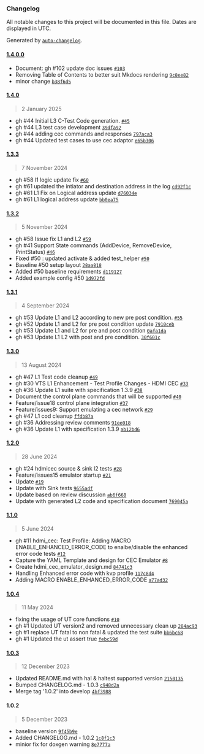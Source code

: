 ### Changelog

All notable changes to this project will be documented in this file. Dates are displayed in UTC.

Generated by [`auto-changelog`](https://github.com/CookPete/auto-changelog).

#### [1.4.0.0](https://github.com/rdkcentral/rdk-halif-test-hdmi_cec/compare/1.4.0...1.4.0.0)

- Document: gh #102 update doc issues [`#103`](https://github.com/rdkcentral/rdk-halif-test-hdmi_cec/pull/103)
- Removing Table of Contents to better suit Mkdocs rendering [`9c8ee82`](https://github.com/rdkcentral/rdk-halif-test-hdmi_cec/commit/9c8ee82721b0d1fe9dd0352878bf8e8fbdcbc75f)
- minor change [`b38f6d5`](https://github.com/rdkcentral/rdk-halif-test-hdmi_cec/commit/b38f6d5185baccb4345f7f163744039c64ecc8e5)

#### [1.4.0](https://github.com/rdkcentral/rdk-halif-test-hdmi_cec/compare/1.3.3...1.4.0)

> 2 January 2025

- gh #44 Initial L3 C-Test Code generation. [`#45`](https://github.com/rdkcentral/rdk-halif-test-hdmi_cec/pull/45)
- gh #44 L3 test case development [`39dfa92`](https://github.com/rdkcentral/rdk-halif-test-hdmi_cec/commit/39dfa92ff6df159dbcf63b0464860a6a9d84aec9)
- gh #44 adding cec commands and responses [`797aca3`](https://github.com/rdkcentral/rdk-halif-test-hdmi_cec/commit/797aca3ec9a3c3eb75e1f24ab0e3b5467ec5d2a4)
- gh #44 Updated test cases to use cec adaptor [`e65b306`](https://github.com/rdkcentral/rdk-halif-test-hdmi_cec/commit/e65b3067948f37eadba963b0d1648a23c0e111e8)

#### [1.3.3](https://github.com/rdkcentral/rdk-halif-test-hdmi_cec/compare/1.3.2...1.3.3)

> 7 November 2024

-  gh #58 l1 logic update fix [`#60`](https://github.com/rdkcentral/rdk-halif-test-hdmi_cec/pull/60)
- gh #61 updated the intiator and destination address in the log [`cd92f1c`](https://github.com/rdkcentral/rdk-halif-test-hdmi_cec/commit/cd92f1c6ada5fc910cd677eb4c1c6434276cb499)
- gh #61 L1 Fix on Logical address update [`d76034e`](https://github.com/rdkcentral/rdk-halif-test-hdmi_cec/commit/d76034e5544aae17044c6bf8e656f8b6370049d9)
- gh #61 L1 logical address update [`bb0ea75`](https://github.com/rdkcentral/rdk-halif-test-hdmi_cec/commit/bb0ea759110754f1750b45b09f4b35a4373dddf1)

#### [1.3.2](https://github.com/rdkcentral/rdk-halif-test-hdmi_cec/compare/1.3.1...1.3.2)

> 5 November 2024

- gh #58 Issue fix L1 and L2 [`#59`](https://github.com/rdkcentral/rdk-halif-test-hdmi_cec/pull/59)
- gh #41 Support State commands (AddDevice, RemoveDevice, PrintStatus) [`#46`](https://github.com/rdkcentral/rdk-halif-test-hdmi_cec/pull/46)
- Fixed #50 : updated activate & added test_helper [`#50`](https://github.com/rdkcentral/rdk-halif-test-hdmi_cec/issues/50)
- Baseline #50 setup layout [`28aa818`](https://github.com/rdkcentral/rdk-halif-test-hdmi_cec/commit/28aa81895584442561f43c522aceb87c3705d742)
- Added #50 baseline requirements [`d119127`](https://github.com/rdkcentral/rdk-halif-test-hdmi_cec/commit/d1191279836d457aee4aa56f51b05c8ce076f1e9)
- Added example config #50 [`1d972fd`](https://github.com/rdkcentral/rdk-halif-test-hdmi_cec/commit/1d972fd0121f71f4d30eadcc94dff8bb53be9f10)

#### [1.3.1](https://github.com/rdkcentral/rdk-halif-test-hdmi_cec/compare/1.3.0...1.3.1)

> 4 September 2024

- gh #53 Update L1 and L2 according to new pre post condition. [`#55`](https://github.com/rdkcentral/rdk-halif-test-hdmi_cec/pull/55)
- gh #52 Update L1 and L2 for pre post condition update [`7910ceb`](https://github.com/rdkcentral/rdk-halif-test-hdmi_cec/commit/7910ceb8bc40e60eb866311f8f1cb5d1d247d79c)
- gh #53 Update L1 and L2 for pre and post condition [`0afa1da`](https://github.com/rdkcentral/rdk-halif-test-hdmi_cec/commit/0afa1daea5e3eb17bf7ada3f7f961b3d261e5317)
- gh #53 Update L1 L2 with post and pre condition. [`30f601c`](https://github.com/rdkcentral/rdk-halif-test-hdmi_cec/commit/30f601c2bb37b7e572b9a54b3273c3b121526ddf)

#### [1.3.0](https://github.com/rdkcentral/rdk-halif-test-hdmi_cec/compare/1.2.0...1.3.0)

> 13 August 2024

- gh #47 L1 Test code cleanup [`#49`](https://github.com/rdkcentral/rdk-halif-test-hdmi_cec/pull/49)
- gh #30 VTS L1 Enhancement - Test Profile Changes - HDMI CEC [`#33`](https://github.com/rdkcentral/rdk-halif-test-hdmi_cec/pull/33)
- gh #36 Update L1 suite with specification 1.3.9 [`#38`](https://github.com/rdkcentral/rdk-halif-test-hdmi_cec/pull/38)
- Document the control plane commands that will be supported [`#40`](https://github.com/rdkcentral/rdk-halif-test-hdmi_cec/pull/40)
- Feature/issue18 control plane integration [`#37`](https://github.com/rdkcentral/rdk-halif-test-hdmi_cec/pull/37)
- Feature/issues9: Support emulating a cec network [`#29`](https://github.com/rdkcentral/rdk-halif-test-hdmi_cec/pull/29)
- gh #47 L1 cod cleanup [`ffdb87a`](https://github.com/rdkcentral/rdk-halif-test-hdmi_cec/commit/ffdb87a75d80234f1fcf9b6ee8acd28f63d3cf7a)
- gh #36 Addressing review comments [`91ee018`](https://github.com/rdkcentral/rdk-halif-test-hdmi_cec/commit/91ee018bc984aded39eb067f01801555708b3c68)
- gh #36 Update L1 with specification 1.3.9 [`ab12bd6`](https://github.com/rdkcentral/rdk-halif-test-hdmi_cec/commit/ab12bd63f52260eedc8dbc9f5f6d7f0c7a5f1ac8)

#### [1.2.0](https://github.com/rdkcentral/rdk-halif-test-hdmi_cec/compare/1.1.0...1.2.0)

> 28 June 2024

- gh #24 hdmicec source & sink l2 tests  [`#28`](https://github.com/rdkcentral/rdk-halif-test-hdmi_cec/pull/28)
- Feature/issues15 emulator startup [`#21`](https://github.com/rdkcentral/rdk-halif-test-hdmi_cec/pull/21)
- Update [`#19`](https://github.com/rdkcentral/rdk-halif-test-hdmi_cec/pull/19)
- Update with Sink tests [`9655adf`](https://github.com/rdkcentral/rdk-halif-test-hdmi_cec/commit/9655adfc5e492fdeff797b7f0dad0bdd1ad28d91)
- Update based on review discussion [`ab6f668`](https://github.com/rdkcentral/rdk-halif-test-hdmi_cec/commit/ab6f66870bbb3c5fea99a8c429ca74b37ace6b95)
- Update with generated L2 code and specification document [`769045a`](https://github.com/rdkcentral/rdk-halif-test-hdmi_cec/commit/769045a5b17736013d7950f6a4fa746b1e676433)

#### [1.1.0](https://github.com/rdkcentral/rdk-halif-test-hdmi_cec/compare/1.0.4...1.1.0)

> 5 June 2024

- gh #11 hdmi_cec: Test Profile: Adding MACRO ENABLE_ENHANCED_ERROR_CODE to enalbe/disable the enhanced error code tests [`#12`](https://github.com/rdkcentral/rdk-halif-test-hdmi_cec/pull/12)
- Capture the YAML Template and design for CEC Emulator [`#8`](https://github.com/rdkcentral/rdk-halif-test-hdmi_cec/pull/8)
- Create hdmi_cec_emulator_design.md [`84741c3`](https://github.com/rdkcentral/rdk-halif-test-hdmi_cec/commit/84741c312dfc3b9ff96ec79ad1a93e2fd1e2565a)
- Handling Enhanced error code with kvp profile [`117c8d4`](https://github.com/rdkcentral/rdk-halif-test-hdmi_cec/commit/117c8d40d14b9a63f188cc894e2f192e40253ed6)
- Adding MACRO ENABLE_ENHANCED_ERROR_CODE [`a77ad32`](https://github.com/rdkcentral/rdk-halif-test-hdmi_cec/commit/a77ad32447a7dbc07cfcd8e8b5b1be9906afcf42)

#### [1.0.4](https://github.com/rdkcentral/rdk-halif-test-hdmi_cec/compare/1.0.3...1.0.4)

> 11 May 2024

- fixing the usage of UT core functions  [`#10`](https://github.com/rdkcentral/rdk-halif-test-hdmi_cec/pull/10)
- gh #1 Updated UT version2 and removed unnecessary clean up [`284ac93`](https://github.com/rdkcentral/rdk-halif-test-hdmi_cec/commit/284ac9356a676fbd78e9e2702530830e06f4dca4)
- gh #1 replace UT fatal to non fatal & updated the test suite [`bb6bc68`](https://github.com/rdkcentral/rdk-halif-test-hdmi_cec/commit/bb6bc687212201d78ae17f1322f211eaef64143b)
- gh #1 Updated the ut assert true [`febc59d`](https://github.com/rdkcentral/rdk-halif-test-hdmi_cec/commit/febc59d7666944d5bf6593c7c8b98ecc4923c84e)

#### [1.0.3](https://github.com/rdkcentral/rdk-halif-test-hdmi_cec/compare/1.0.2...1.0.3)

> 12 December 2023

- Updated README.md with hal & haltest supported version [`2150135`](https://github.com/rdkcentral/rdk-halif-test-hdmi_cec/commit/21501351ac954661d0e719b0fd21f386516244ea)
- Bumped CHANGELOG.md - 1.0.3 [`c948d2a`](https://github.com/rdkcentral/rdk-halif-test-hdmi_cec/commit/c948d2ada95437fa27602d96b60b2150cbf3c5f0)
- Merge tag '1.0.2' into develop [`4bf3988`](https://github.com/rdkcentral/rdk-halif-test-hdmi_cec/commit/4bf3988b05c3a36b3967a1aa4968ad99e76fdb45)

#### 1.0.2

> 5 December 2023

- baseline version [`9f45b9e`](https://github.com/rdkcentral/rdk-halif-test-hdmi_cec/commit/9f45b9ea126052ff58451cc4081e6aa736abfd10)
- Added CHANGELOG.md - 1.0.2 [`1c8f1c3`](https://github.com/rdkcentral/rdk-halif-test-hdmi_cec/commit/1c8f1c3e09fe4a81ef771ef4e95cf7e28a4e7abe)
- minior fix for doxgen warning [`8e7777a`](https://github.com/rdkcentral/rdk-halif-test-hdmi_cec/commit/8e7777a9d7ea8bfcfb57e4a8b2389ae7882b1333)
